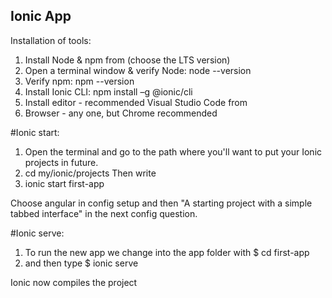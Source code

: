 ## Ionic App

Installation of tools:

1. Install Node & npm from (choose the LTS version)
2. Open a terminal window & verify Node: node --version
3. Verify npm: npm --version
4. Install Ionic CLI: npm install –g @ionic/cli
5. Install editor - recommended Visual Studio Code from 
6. Browser - any one, but Chrome recommended

#Ionic start:

1. Open the terminal and go to the path where you'll want to put your Ionic projects
in future.
2. cd my/ionic/projects
Then write
3. ionic start first-app

Choose angular in config setup and then "A starting project with a simple tabbed interface" in the next config question.


#Ionic serve:
1. To run the new app we change into the app folder with
$ cd first-app
2. and then type
$ ionic serve

Ionic now compiles the project